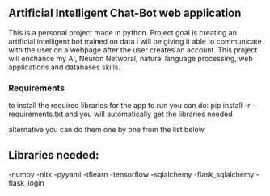 ## Artificial Intelligent Chat-Bot web application
This is a personal project made in python. Project goal is creating an artificial intelligent bot trained on data i will be giving it able to communicate with the user on a webpage after the user creates an account. This project will enchance my AI, Neuron Networal, natural language processing, web applications and databases skills.

### Requirements
to install the required libraries for the app to run you can do: pip install -r -requirements.txt and you will automatically get the libraries needed

alternative you can do them one by one from the list below

## Libraries needed:
-numpy
-nltk
-pyyaml
-tflearn
-tensorflow
-sqlalchemy
-flask_sqlalchemy
-flask_login
